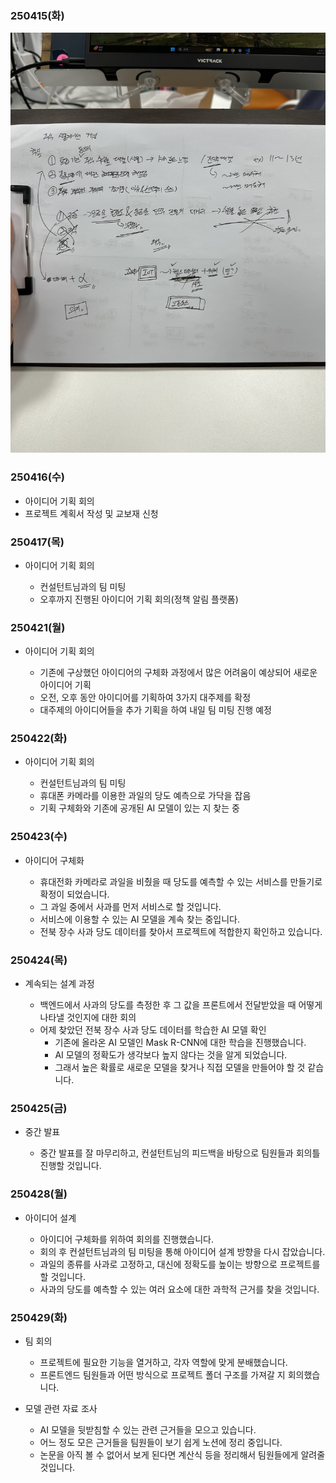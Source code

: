 ### 250415(화)

  ![alt text](250415image.jpg)


### 250416(수)

  - 아이디어 기획 회의
  - 프로젝트 계획서 작성 및 교보재 신청


### 250417(목)

  - 아이디어 기획 회의
    
    - 컨설턴트님과의 팀 미팅
    - 오후까지 진행된 아이디어 기획 회의(정책 알림 플랫폼)


### 250421(월)

  - 아이디어 기획 회의

    - 기존에 구상했던 아이디어의 구체화 과정에서 많은 어려움이 예상되어 새로운 아이디어 기획
    - 오전, 오후 동안 아이디어를 기획하여 3가지 대주제를 확정
    - 대주제의 아이디어들을 추가 기획을 하여 내일 팀 미팅 진행 예정


### 250422(화)

  - 아이디어 기획 회의

    - 컨설턴트님과의 팀 미팅
    - 휴대폰 카메라를 이용한 과일의 당도 예측으로 가닥을 잡음
    - 기획 구체화와 기존에 공개된 AI 모델이 있는 지 찾는 중


### 250423(수)

  - 아이디어 구체화

    - 휴대전화 카메라로 과일을 비췄을 때 당도를 예측할 수 있는 서비스를 만들기로 확정이 되었습니다.
    - 그 과일 중에서 사과를 먼저 서비스로 할 것입니다.
    - 서비스에 이용할 수 있는 AI 모델을 계속 찾는 중입니다.
    - 전북 장수 사과 당도 데이터를 찾아서 프로젝트에 적합한지 확인하고 있습니다.


### 250424(목)

  - 계속되는 설계 과정

    - 백엔드에서 사과의 당도를 측정한 후 그 값을 프론트에서 전달받았을 때 어떻게 나타낼 것인지에 대한 회의
    - 어제 찾았던 전북 장수 사과 당도 데이터를 학습한 AI 모델 확인
      - 기존에 올라온 AI 모델인 Mask R-CNN에 대한 학습을 진행했습니다.
      - AI 모델의 정확도가 생각보다 높지 않다는 것을 알게 되었습니다.
      - 그래서 높은 확률로 새로운 모델을 찾거나 직접 모델을 만들어야 할 것 같습니다.

### 250425(금)

  - 중간 발표

    - 중간 발표를 잘 마무리하고, 컨설턴트님의 피드백을 바탕으로 팀원들과 회의틀 진행할 것입니다.


### 250428(월)

  - 아이디어 설계

    - 아이디어 구체화를 위하여 회의를 진행했습니다.
    - 회의 후 컨설턴트님과의 팀 미팅을 통해 아이디어 설계 방향을 다시 잡았습니다.
    - 과일의 종류를 사과로 고정하고, 대신에 정확도를 높이는 방향으로 프로젝트를 할 것입니다.
    - 사과의 당도를 예측할 수 있는 여러 요소에 대한 과학적 근거를 찾을 것입니다.


### 250429(화)

  - 팀 회의
    
    - 프로젝트에 필요한 기능을 열거하고, 각자 역할에 맞게 분배했습니다.
    - 프론트엔드 팀원들과 어떤 방식으로 프로젝트 폴더 구조를 가져갈 지 회의했습니다.

  - 모델 관련 자료 조사

    - AI 모델을 뒷받침할 수 있는 관련 근거들을 모으고 있습니다.
    - 어느 정도 모은 근거들을 팀원들이 보기 쉽게 노션에 정리 중입니다.
    - 논문을 아직 볼 수 없어서 보게 된다면 계산식 등을 정리해서 팀원들에게 알려줄 것입니다.